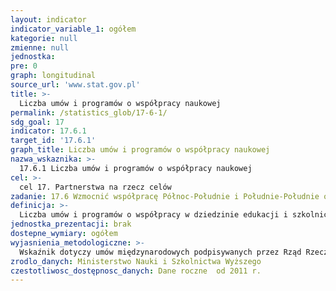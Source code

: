 ```yaml
---
layout: indicator
indicator_variable_1: ogółem
kategorie: null
zmienne: null
jednostka: 
pre: 0
graph: longitudinal
source_url: 'www.stat.gov.pl'
title: >-
  Liczba umów i programów o współpracy naukowej
permalink: /statistics_glob/17-6-1/
sdg_goal: 17
indicator: 17.6.1
target_id: '17.6.1'
graph_title: Liczba umów i programów o współpracy naukowej
nazwa_wskaznika: >-
  17.6.1 Liczba umów i programów o współpracy naukowej
cel: >-
  cel 17. Partnerstwa na rzecz celów
zadanie: 17.6 Wzmocnić współpracę Północ-Południe i Południe-Południe oraz trójstronną, współpracę regionalną i międzynarodową w zakresie dostępu do nauki, technologii i innowacji  rozwinąć dzielenie się wiedzą na wspólnie ustalonych warunkach, w tym poprzez wzmocnioną koordynację istniejących już mechanizmów, w szczególności na szczeblu Narodów Zjednoczonych oraz poprzez globalny mechanizm ułatwiania dostępu do technologii
definicja: >-
  Liczba umów i programów o współpracy w dziedzinie edukacji i szkolnictwa wyższego.
jednostka_prezentacji: brak
dostepne_wymiary: ogółem
wyjasnienia_metodologiczne: >-
  Wskaźnik dotyczy umów międzynarodowych podpisywanych przez Rząd Rzeczpospolitej Polski oraz porozumień o współpracy zawieranych przez Ministra Nauki i Szkolnictwa Wyższego oraz Ministra Edukacji Narodowej.Dane dla wskaźnika pochodzą z Bazy Traktatowej Ministerstwa Spraw Zagranicznych. Zawiera ona wykazy i teksty umów międzynarodowych, których Polska jest lub była stroną. Są to umowy obowiązujące oraz te, które swoją moc obowiązującą już utraciły. Zawiera także umowy, którymi Polska zamierza się związać (tj. umowy jeszcze nieobowiązujące, ale w stosunku do których rozpoczęto krajową procedurę traktatową).
zrodlo_danych: Ministerstwo Nauki i Szkolnictwa Wyższego
czestotliwosc_dostępnosc_danych: Dane roczne  od 2011 r.
---
```

